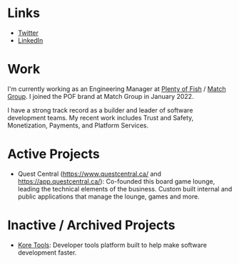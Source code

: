 # Links
- [Twitter](https://twitter.com/mattwoodtech)
- [LinkedIn](www.linkedin.com/in/matt-wood-40380550)

# Work
I'm currently working as an Engineering Manager at [Plenty of Fish](https://pof.com) / [Match Group](https://mtch.com/). I joined the POF brand at Match Group in January 2022.

I have a strong track record as a builder and leader of software development teams. My recent work includes Trust and Safety, Monetization, Payments, and Platform Services.

# Active Projects
- Quest Central (https://www.questcentral.ca/ and https://app.questcentral.ca/): Co-founded this board game lounge, leading the technical elements of the business. Custom built internal and public applications that manage the lounge, games and more.

# Inactive / Archived Projects
- [Kore Tools](https://www.kore-tools.com/): Developer tools platform built to help make software development faster.
